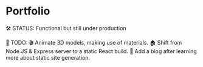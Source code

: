 # Portfolio

🛠 STATUS: Functional but still under production 

📃 TODO: 
 🎬 Animate 3D models, making use of materials.
 🏠 Shift from Node.JS & Express server to a static React build.
 📝 Add a blog after learning more about static site generation.
 
 
